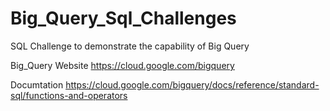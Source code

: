 # Big_Query_Sql_Challenges
SQL Challenge  to  demonstrate the capability of Big Query

Big_Query Website
https://cloud.google.com/bigquery

Documtation
https://cloud.google.com/bigquery/docs/reference/standard-sql/functions-and-operators
